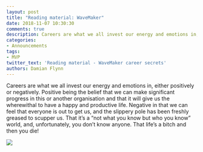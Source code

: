 ```yaml
---
layout: post
title: "Reading material: WaveMaker"
date: 2018-11-07 10:30:30
comments: true
description: Careers are what we all invest our energy and emotions in, either positively or negatively
categories:
- Announcements
tags:
- MVP
twitter_text: 'Reading material - WaveMaker career secrets'
authors: Damian Flynn
---
```


Careers are what we all invest our energy and emotions in, either positively or negatively. Positive being the belief that we can make significant progress in this or another organisation and that it will give us the wherewithal to have a happy and productive life. Negative in that we can feel that everyone is out to get us, and the slippery pole has been freshly greased to scupper us. That it’s a “not what you know but who you know” world, and, unfortunately, you don’t know anyone. That life’s a bitch and then you die!

<a href="https://www.amazon.co.uk/gp/product/B07HP9Q2VM/ref=as_li_ss_il?pf_rd_p=855cdcfd-05d9-474f-b84d-8286a3530ba1&pf_rd_r=ZZWFXDBT29XA66DV6B52&linkCode=li2&tag=damiflyn-21&linkId=95b962f846b4a252b2b605db35ff1f54&language=en_GB" target="_blank"><img border="0" src="//ws-eu.amazon-adsystem.com/widgets/q?_encoding=UTF8&ASIN=B07HP9Q2VM&Format=_SL160_&ID=AsinImage&MarketPlace=GB&ServiceVersion=20070822&WS=1&tag=damiflyn-21&language=en_GB" ></a><img src="https://ir-uk.amazon-adsystem.com/e/ir?t=damiflyn-21&language=en_GB&l=li2&o=2&a=B07HP9Q2VM" width="1" height="1" border="0" alt="" style="border:none !important; margin:0px !important;" />
